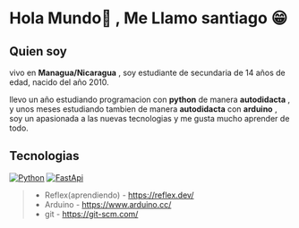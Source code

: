 # Hola Mundo👋 , Me Llamo santiago 😁

## Quien soy
vivo en __Managua/Nicaragua__ , soy estudiante de secundaria de 14 años de edad, nacido del año 2010.

llevo un año estudiando programacion con **python** de manera __autodidacta__ , y unos meses estudiando tambien de manera __autodidacta__ con __arduino__ , soy un apasionada a las nuevas tecnologias y me gusta mucho aprender de todo.

## Tecnologias

[![Python](https://img.shields.io/badge/Python-yellow?style=for-the-badge&logo=python&logoColor=white&labelColor=101010)]()
[![FastApi](https://img.shields.io/badge/FastApi-green?style=for-the-badge&logo=FastApi&logoColor=white&labelColor=101010)]()
> - Reflex(aprendiendo) - https://reflex.dev/
> - Arduino - https://www.arduino.cc/
> - git - https://git-scm.com/

